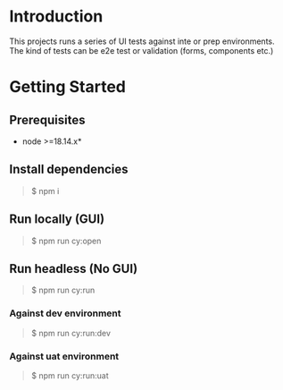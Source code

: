 # Introduction
This projects runs a series of UI tests against inte or prep environments.  
The kind of tests can be e2e test or validation (forms, components etc.)

# Getting Started

## Prerequisites
  - node >=18.14.x*

## Install dependencies
> $ npm i

## Run locally (GUI)
> $ npm run cy:open

## Run headless (No GUI)
> $ npm run cy:run

### Against dev environment
> $ npm run cy:run:dev

### Against uat environment
> $ npm run cy:run:uat